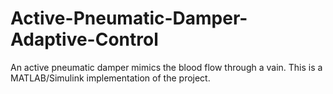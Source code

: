 # Active-Pneumatic-Damper-Adaptive-Control
An active pneumatic damper mimics the blood flow through a vain. This is a MATLAB/Simulink implementation of the project.
